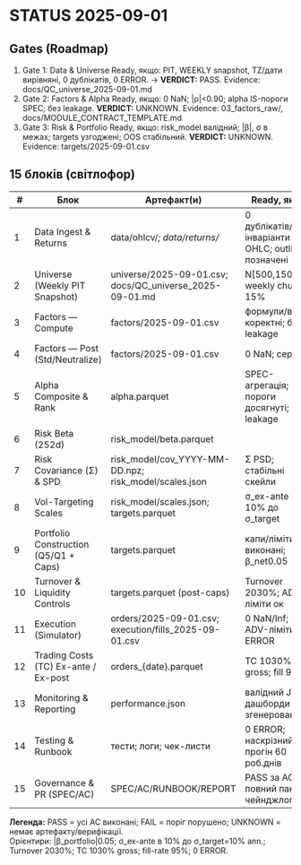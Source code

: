 ﻿# STATUS  2025-09-01

## Gates (Roadmap)
1) Gate 1: Data & Universe  Ready, якщо: PIT, WEEKLY snapshot, TZ/дати вирівняні, 0 дублікатів, 0 ERROR. → **VERDICT:** PASS. Evidence: docs/QC_universe_2025-09-01.md
2) Gate 2: Factors & Alpha  Ready, якщо: 0 NaN; |ρ|<0.90; alpha IS-пороги SPEC; без leakage.  **VERDICT:** UNKNOWN. Evidence: 03_factors_raw/, docs/MODULE_CONTRACT_TEMPLATE.md
3) Gate 3: Risk & Portfolio  Ready, якщо: risk_model валідний; |β|, σ в межах; targets узгоджені; OOS стабільний.  **VERDICT:** UNKNOWN. Evidence: targets/2025-09-01.csv

## 15 блоків (світлофор)
| # | Блок | Артефакт(и) | Ready, якщо | Status | Next step |
|---|------|-------------|--------------|--------|-----------|
| 1 | Data Ingest & Returns | data/ohlcv/*; data/returns/* | 0 дублікатів/NaN; інваріанти OHLC; outliers позначені | UNKNOWN | Створити data/returns/returns_2025-08-29.parquet (шаблон) |
| 2 | Universe (Weekly PIT Snapshot) | universe/2025-09-01.csv; docs/QC_universe_2025-09-01.md | N[500,1500]; weekly churn 15% | PASS | Розширити PIT-універсум 500 символів (weekly) |
| 3 | Factors — Compute | factors/2025-09-01.csv | формули/вікна коректні; без leakage | PASS | Додати unit-тести формул |
| 4 | Factors — Post (Std/Neutralize) | factors/2025-09-01.csv | 0 NaN; середня |ρ|<0.90; 0 ERROR | PASS | Додати звіт кореляцій ρ |
| 5 | Alpha  Composite & Rank | alpha.parquet | SPEC-агрегація; IS-пороги досягнуті; без leakage | UNKNOWN | Зібрати alpha.parquet (ранги/ваги) за 1 дату |
| 6 | Risk  Beta (252d) | risk_model/beta.parquet | |β| у межах; індекси узгоджені | UNKNOWN | Обчислити risk_model/beta.parquet (252д OLS) |
| 7 | Risk  Covariance (Σ) & SPD | risk_model/cov_YYYY-MM-DD.npz; risk_model/scales.json | Σ PSD; стабільні скейли | UNKNOWN | Порахувати risk_model/cov_2025-08-29.npz (LedoitWolf) |
| 8 | Vol-Targeting Scales | risk_model/scales.json; targets.parquet | σ_ex-ante в 10% до σ_target | UNKNOWN | Записати scales.json і додати σ_target у targets.parquet (1 тиждень) |
| 9 | Portfolio Construction (Q5/Q1 + Caps) | targets.parquet | капи/ліміти виконані; β_net0.05 | UNKNOWN | Згенерувати targets.parquet за 1 тиждень з β_net0.05 |
| 10 | Turnover & Liquidity Controls | targets.parquet (post-caps) | Turnover 2030%; ADV-ліміти ок | UNKNOWN | Звести churn/ADV звіт за тиждень на основі targets.parquet |
| 11 | Execution (Simulator) | orders/2025-09-01.csv; execution/fills_2025-09-01.csv | 0 NaN/Inf; ADV-ліміти; 0 ERROR | PASS | Логувати fills щодня (cron) |
| 12 | Trading Costs (TC)  Ex-ante / Ex-post | orders_{date}.parquet | TC 1030% gross; fill 95% | UNKNOWN | Додати TC-оцінку до orders_* (ex-ante) |
| 13 | Monitoring & Reporting | performance.json | валідний JSON; дашборди згенеровані | UNKNOWN | Згенерувати performance.json (SR, IC, Vol, MDD) |
| 14 | Testing & Runbook | тести; логи; чек-листи | 0 ERROR; наскрізний прогін 60 роб.днів | UNKNOWN | Запустити sanity E2E на 60 роб.днів і зберегти логи |
| 15 | Governance & PR (SPEC/AC) | SPEC/AC/RUNBOOK/REPORT | PASS за AC; повний пакет; чейнджлог | UNKNOWN | Створити SPEC/AC за шаблоном docs/MODULE_CONTRACT_TEMPLATE.md |

**Легенда:** PASS = усі AC виконані; FAIL = поріг порушено; UNKNOWN = немає артефакту/верифікації.  
Орієнтири: |β_portfolio|0.05; σ_ex-ante в 10% до σ_target=10% ann.; Turnover 2030%; TC 1030% gross; fill-rate 95%; 0 ERROR.







